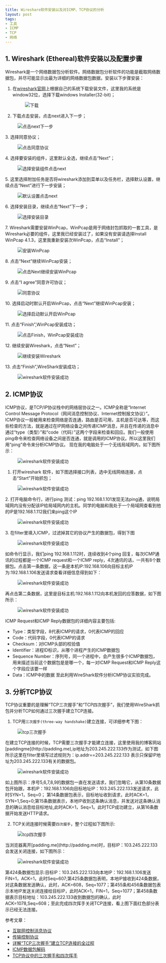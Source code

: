 ```yaml
---
title: Wireshare软件安装以及对ICMP、TCP协议的分析
layout: post
tags:
- 工具
- ICMP
- TCP
- 网络
---
```


## 1. Wireshark (Ethereal)软件安装以及配置步骤
Wireshark是一个网络数据包分析软件。网络数据包分析软件的功能是截取网络数据包，并尽可能显示出最为详细的网络数据包数据，安装以下步骤安装：

1.	在[wireshark官网](http://www.wireshark.org/download.html)上根据自己的系统下载安装文件，这里我的系统是window32位，选择下载windows Installer(32-bit)；
	<figure><img src="http://paddingme.qiniudn.com/0.png" alt="下载"></figure>
2.	下载点击安装，点击next进入下一步；
 <figure><img src="http://paddingme.qiniudn.com/1.png" alt="点击next下一步"></figure>
3.	选择同意协议；
 <figure><img src="http://paddingme.qiniudn.com/2.png" alt="点击同意协议"></figure>
4.	选择要安装的组件，这里默认全选，继续点击“Next”；
 <figure><img src="http://paddingme.qiniudn.com/3.png" alt="选择安装组件点击next"></figure>
5.	这里选择附加任务是否将wireshark添加到菜单以及任务栏，选择默认设置，继续点击“Next”进行下一步安装；
 <figure><img src="http://paddingme.qiniudn.com/4.png" alt="默认设置点击next"></figure>
6.	选择安装目录，继续点击“Next”下一步；
 <figure><img src="http://paddingme.qiniudn.com/5.png" alt="选择安装目录"></figure>
7.	 Wireshark需要安装WinPcap，WinPcap是用于网络封包抓取的一套工具，是Wireshark必要的组件，这里我已经安装过了，如果没有安装请选择Install WinPcap 4.1.3，这里我重新安装次WinPcap，点击“Install”； 
<figure><img src="http://paddingme.qiniudn.com/6.png" alt="安装WinPcap"></figure> 
8.	点击“Next”继续WinPcap安装；
<figure><img src="http://paddingme.qiniudn.com/7.png" alt="点击Next继续安装WinPcap"></figure> 
9.	点击“I agree”同意许可协议；
 <figure><img src="http://paddingme.qiniudn.com/8.png" alt="同意协议"></figure>
10.	选择启动时默认开启WinPcap，点击“Next”继续WinPcap安装；
<figure><img src="http://paddingme.qiniudn.com/9.png" alt="选择启动默认开启WinPcap"></figure> 
11. 点击“Finish”,WinPcap安装成功；
 <figure><img src="http://paddingme.qiniudn.com/10.png" alt="点击Finish，WinPcap安装成功"></figure>
12.	继续安装Wireshark，点击“Next”；
 <figure><img src="http://paddingme.qiniudn.com/11.png" alt="继续安装Wireshark"></figure>
13. 点击“Finish”,WireShark安装成功；
<figure><img src="http://paddingme.qiniudn.com/12.png" alt="wireshark软件安装成功"></figure>
 
## 2. ICMP协议
ICMP协议，是TCP/IP协议栈中的网络层协议之一。ICMP全称是“Internet Control Message Protocol（网间消息控制协议、Internet控制报文协议）”。ICMP协议一般被用来检查网络是否连通，路由是否可用，主机是否可达等，而这些检查的方法，就是通过在IP网络设备之间传递ICMP消息，并且在传递的消息中通过“type（类型）”和“code（代码）”这两个字段来检查和回应。我们一般使用ping命令来检查网络设备之间是否连通，就是调用的ICMP协议。所以这里我们用“ping”命令来分析ICMP协议。
现在我的电脑处于一个无线局域网内，如下图所示：
<figure><img src="http://paddingme.qiniudn.com/13.png" alt="wireshark软件安装成功"></figure>
 
1. 打开wireshark 软件，如下图选择接口列表，选中无线网络连接，点击“Start”开始抓包；
<figure><img src="http://paddingme.qiniudn.com/14.png" alt="wireshark软件安装成功"></figure> 
2. 打开电脑命令行，进行ping 测试：ping 192.168.1.101发现无法ping通，说明局域网内没有分配该IP给局域网内的主机。同学的电脑和我处于一个局域网查看到他的IP是192.168.1.112我们来ping这个IP
<figure><img src="http://paddingme.qiniudn.com/15.png" alt="wireshark软件安装成功"></figure>
3. 在filter里填入ICMP，过滤掉其它的协议产生的数据包，得到下图 
<figure><img src="http://paddingme.qiniudn.com/16.png" alt="wireshark软件安装成功"></figure>
如命令行显示，我们ping 192.168.1.112时，连续收到4个ping 回复，每次ICMP通讯的过程都是一个ICMP request和一个ICMP reply，4次通讯的话，一共有8个数据包。点击第一条数据，这一条是本机IP:192.168.106向目标主机IP为:192.168.1.106发送请求查看详细信息得到如下：
<figure><img src="http://paddingme.qiniudn.com/17.png" alt="wireshark软件安装成功"></figure>
 再点击第二条数据，这里是目标主机:192.168.1.112向本机发回的应答数据，如下图所示：
 <figure><img src="http://paddingme.qiniudn.com/18.png" alt="wireshark软件安装成功"></figure>

ICMP Request和ICMP Reply数据包的详细内容主要包括:

- Type：类型字段，8代表ICMP的请求，0代表ICMP的回应
- Code：代码字段，0代表ICMP的请求
- Checksum：对ICMP头部的校验值
- Identifier：进程ID标识，从哪个进程产生的ICMP数据包
- Sequence Number：序列号，同一个进程中，会产生很多个ICMP数据包，用来描述当前这个数据包是是哪一个，每一对ICMP Request和ICMP Reply这个字段应该要一样
- Data：ICMP中的数据
至此利用WireShark软件分析ICMP协议实验完成。
 
## 3. 分析TCP协议
TCP协议重要的是理解“TCP三次握手”和“TCP四次握手”，我们使用WireShark抓包并分析TCP如何通过三次握手建立TCP连接。

1.	TCP用``三次握手(three-way handshake)``建立连接，可详细参考下图：
<figure><img src="http://paddingme.qiniudn.com/21.gif" alt="tcp三次握手"></figure>
在建立TCP连接的时候，TCP需要三次握手才能建立连接，这里使用我的博客网站[paddingme](http://padding.me),ip地址为203.245.222.133作为测试，如下图所示这里在filter里填写过滤规则为：ip.addr==203.245.222.133 表示只保留IP地址为203.245.222.133有关的数据包。
 <figure><img src="http://paddingme.qiniudn.com/19.png" alt="wireshark软件安装成功"></figure>
如上图所示：序号5,6,7,8,9的数据包一直在发送请求，我们忽略它，从第10条数据包开始跟，本机IP：192.168.1.106向目标地址IP：103.245.222.133发送请求，此时SYN=1，Seq=0；
第14条数据包表示，目标地址收到请求，此时ACK=1，SYN=1,Seq=0;第15条数据表示，本地IP收到这条确认消息，并发送对这条确认消息的确认消息给目标地址,此时ACK=1，Seq=1。此时TCP成功建立，从第16条数据开始发送HTTP请求。

2.	TCP关闭连接时候需要``四次握手``，整个过程如下图所示:
<figure><img src="http://paddingme.qiniudn.com/22.gif" alt="tcp四次握手"></figure>
当浏览器离开[padding.me](http://padding.me)时，目标IP：103.245.222.133会发送关闭连接，如下图所示：
 <figure><img src="http://paddingme.qiniudn.com/20.png" alt="wireshark软件安装成功"></figure>
第424条数据包显示:目标IP：103.245.222.133向本地IP：192.168.1.106发送FIN=1，ACK=1，此时Seq=607;第425条数据包表明，本地IP接收到424条数据，对这条数据发送确认，此时，ACK=608，Seq=1077；第455条和456条数据包表示本地IP发送关闭连接给目标IP，此时ACK=1，FIN=1，Seq=1077；第458条数据表示目标地址：103.245.222.133收到数据包的确认，此时ACK=1078,Seq=608；至此完成四次挥手关闭TCP连接，看上图下面红色部分表示已经无法连接。


参考文章：

+ [互联网控制消息协议](http://zh.wikipedia.org/zh/%E4%BA%92%E8%81%94%E7%BD%91%E6%8E%A7%E5%88%B6%E6%B6%88%E6%81%AF%E5%8D%8F%E8%AE%AE)
+ [传输控制协议](http://zh.wikipedia.org/wiki/%E4%BC%A0%E8%BE%93%E6%8E%A7%E5%88%B6%E5%8D%8F%E8%AE%AE)
+ [详解“TCP三次握手”建立TCP连接的全过程](http://www.ctowhy.com/201.html)
+ [ICMP数据包解码](http://www.ctowhy.com/363.html)
+ [TCP协议中的三次握手和四次挥手](http://blog.csdn.net/whuslei/article/details/6667471)
